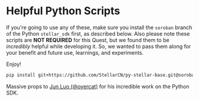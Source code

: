 # Helpful Python Scripts

If you're going to use any of these, make sure you install the `soroban` branch
of the Python `stellar_sdk` first, as described below. Also please note these
scripts are **NOT REQUIRED** for this Quest, but we found them to be
*incredibly* helpful while developing it. So, we wanted to pass them along for
your benefit and future use, learnings, and experiments.

Enjoy!

```bash
pip install git+https://github.com/StellarCN/py-stellar-base.git@soroban
```

Massive props to [Jun Luo (@overcat)](https://github.com/overcat) for his
incredible work on the Python SDK.
